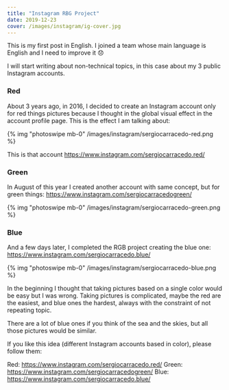 ```yaml
---
title: "Instagram RBG Project"
date: 2019-12-23
cover: /images/instagram/ig-cover.jpg
---
```

This is my first post  in English. I joined a team whose main language is English and I need to improve it :disappointed:

I will start writing about non-technical topics, in this case about my 3 public Instagram accounts.

### Red

About 3 years ago, in 2016, I decided to create an Instagram account only for red things pictures because I thought in the global visual effect in the account profile page. This is the effect I am talking about:

{% img "photoswipe mb-0" /images/instagram/sergiocarracedo-red.png %}
&nbsp;

This is that account https://www.instagram.com/sergiocarracedo.red/

### Green

In August of this year I created another account with same concept, but for green things: https://www.instagram.com/sergiocarracedogreen/

{% img "photoswipe mb-0" /images/instagram/sergiocarracedo-green.png %}

### Blue

And a few days later, I completed the RGB project creating the blue one: https://www.instagram.com/sergiocarracedo.blue/

{% img "photoswipe mb-0" /images/instagram/sergiocarracedo-blue.png %}
&nbsp;

In the beginning I thought that taking pictures based on a single color would be easy but I was wrong. Taking pictures is complicated, maybe the red are the easiest, and blue ones the hardest, always with the constraint of not repeating topic.

There are a lot of blue ones if you think of the sea and the skies, but all those pictures would be similar.

If you like this idea (different Instagram accounts based in color), please follow them:

Red: https://www.instagram.com/sergiocarracedo.red/
Green: https://www.instagram.com/sergiocarracedogreen/
Blue: https://www.instagram.com/sergiocarracedo.blue/
